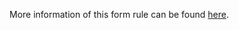More information of this form rule can be found [here](https://daniels-notes.de/posts/2024/show-all-attachments-with-collapsed-folders).
